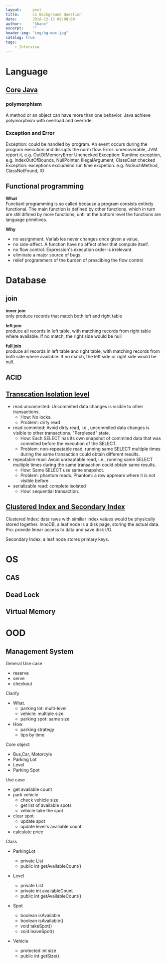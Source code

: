 ```yaml
---
layout:     post
title:      CS Background Question
date:       2018-12-13 09:00:00
author:     "Shane"
excerpt:    ""
header-img: "img/bg-mac.jpg"
catalog: true
tags:
    - Interview
---
```

# Language
## [Core Java](http://www.developersbook.com/corejava/interview-questions/corejava-interview-questions-faqs.php)

### polymorphism
A method or an object can have more than one behavior. Java achieve polymorphism with overload and override.

### Exception and Error
Exception: could be handled by program. An event occurs during the program execution and disrupts the norm flow.
Error: unrecoverable, JVM report it, e.g. OutOfMemoryError
Unchecked Exception: Runtime exception, e.g. IndexOutOfBounds, NullPointer, IllegalArgument, ClassCast
checked Exception: exceptions excludeind run time excpetion. e.g. NoSuchMethod, ClassNotFound, IO


## Functional programming
**What**<br>
Functianl programming is so called because a program consists entirely functional. The main function is defined by other functions, which in turn are still difined by more functions, until at the bottom level the functions are language primitives.

**Why**<br>
- no assignment. Variab les never changes once given a value.
- no side-affect. A function have no affect other that compute itself.
- no flow control. Expression's execution order is irrelevant.
- eliminate a major source of bugs.
- relief programmers of the burden of prescibing the flow control

# Database
## join
**inner join**<br>
only produce records that match both left and right table

**left join**<br>
produce all records in left table, with matching records from right table where available. If no match, the right side would be null

**full join**<br>
produce all records in left table and right table, with matching records from both side where available. If no match, the left side or right side would be null.

## ACID

## [Transcation Isolation level](https://mydbops.wordpress.com/2018/06/22/back-to-basics-isolation-levels-in-mysql/)
- read uncommited: Uncommited data changes is visible to other transactions.
    - How: No locks.
    - Problem: dirty read
- read commited: Avoid dirty read, i.e., uncommited data changes is visible to other transactions. "Perplexed" state.
    - How: Each SELECT has its own snapshot of commited data that was commited before the execution of the SELECT.
    - Problem: non-repeatable read, running same SELECT multiple times during the same transaction could obtain different results.
- repeatable read: Avoid unreaptable read, i.e., running same SELECT multiple times during the same transaction could obtain same results.
    - How: Same SELECT use same snapshot.
    - Problem: phantom reads. Phantom: a row apprears where it is not visible before
- serializable read: complete isolated
    - How: sequential transaction.

## [Clustered Index and Secondary Index](https://dev.mysql.com/doc/refman/8.0/en/innodb-index-types.html)
Clustered Index: data raws with similiar index values would be physically stored together. InnoDB, a leaf node is a disk page, storing the actual data. Pro: provide linear access to data and save disk I/O.

Secondary Index: a leaf node stores primary keys.

# OS
## CAS

## Dead Lock

## Virtual Memory

# OOD
## Management System
General Use case <br>
- reserve
- serve
- checkout

Clarify<br>
- What.
    - parking lot: multi-level
    - vehicle: multiple size
    - parking spot: same size
- How
    - parking strategy
    - tips by time

Core object<br>
- Bus,Car, Motorcyle
- Parking Lot
- Level
- Parking Spot

Use case<br>
- get available count
- park vehicle
    - check vehicle size
    - get list of available spots
    - vehicle take the spot
- clear spot
    - update spot
    - update level's avaliable count
- calculate price

Class<br>

- ParkingLot
    - private List<Level>
    - public int getAvailableCount()

- Level
    - private List<Spot>
    - private int availableCount
    - public int getAvailableCount()

- Spot
    - boolean isAvailable
    - boolean isAvailable()
    - void takeSpot()
    - void leaveSpot()

- Vehicle
    - protected int size
    - public int getSize()




